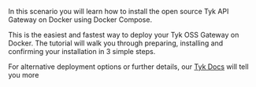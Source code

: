In this scenario you will learn how to install the open source Tyk API Gateway on Docker using Docker Compose.

This is the easiest and fastest way to deploy your Tyk OSS Gateway on Docker. The tutorial will walk you through preparing, installing and confirming your installation in 3 simple steps.

For alternative deployment options or further details, our [Tyk Docs](https://tyk.io/docs "Tyk Docs") will tell you more

